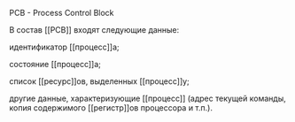 PCB - Process Control Block

В состав [[PCB]] входят следующие данные:

идентификатор [[процесс]]а;

состояние [[процесс]]а;

список [[ресурс]]ов, выделенных [[процесс]]у;

другие данные, характеризующие [[процесс]] (адрес текущей команды, копия содержимого [[регистр]]ов процессора и т.п.).
